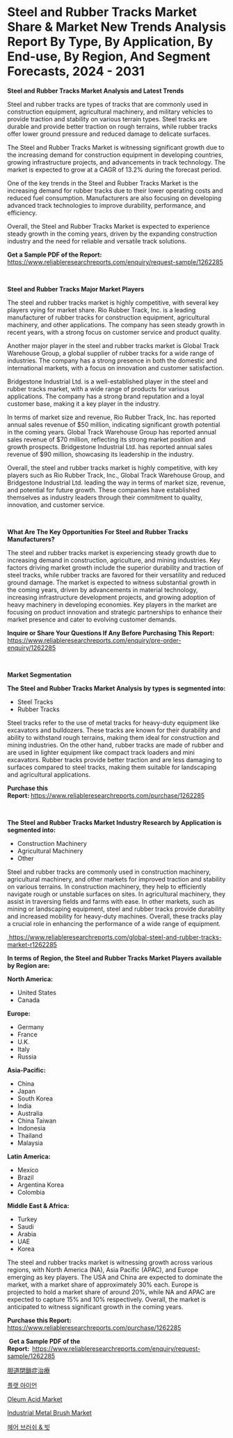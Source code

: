 <p><h1>Steel and Rubber Tracks Market Share & Market New Trends Analysis Report By Type, By Application, By End-use, By Region, And Segment Forecasts, 2024 - 2031</h1></p><p><strong>Steel and Rubber Tracks Market Analysis and Latest Trends</strong></p>
<p><p>Steel and rubber tracks are types of tracks that are commonly used in construction equipment, agricultural machinery, and military vehicles to provide traction and stability on various terrain types. Steel tracks are durable and provide better traction on rough terrains, while rubber tracks offer lower ground pressure and reduced damage to delicate surfaces.</p><p>The Steel and Rubber Tracks Market is witnessing significant growth due to the increasing demand for construction equipment in developing countries, growing infrastructure projects, and advancements in track technology. The market is expected to grow at a CAGR of 13.2% during the forecast period.</p><p>One of the key trends in the Steel and Rubber Tracks Market is the increasing demand for rubber tracks due to their lower operating costs and reduced fuel consumption. Manufacturers are also focusing on developing advanced track technologies to improve durability, performance, and efficiency.</p><p>Overall, the Steel and Rubber Tracks Market is expected to experience steady growth in the coming years, driven by the expanding construction industry and the need for reliable and versatile track solutions.</p></p>
<p><strong>Get a Sample PDF of the Report:&nbsp;</strong> <a href="https://www.reliableresearchreports.com/enquiry/request-sample/1262285">https://www.reliableresearchreports.com/enquiry/request-sample/1262285</a></p>
<p>&nbsp;</p>
<p><strong>Steel and Rubber Tracks Major Market Players</strong></p>
<p><p>The steel and rubber tracks market is highly competitive, with several key players vying for market share. Rio Rubber Track, Inc. is a leading manufacturer of rubber tracks for construction equipment, agricultural machinery, and other applications. The company has seen steady growth in recent years, with a strong focus on customer service and product quality.</p><p>Another major player in the steel and rubber tracks market is Global Track Warehouse Group, a global supplier of rubber tracks for a wide range of industries. The company has a strong presence in both the domestic and international markets, with a focus on innovation and customer satisfaction.</p><p>Bridgestone Industrial Ltd. is a well-established player in the steel and rubber tracks market, with a wide range of products for various applications. The company has a strong brand reputation and a loyal customer base, making it a key player in the industry.</p><p>In terms of market size and revenue, Rio Rubber Track, Inc. has reported annual sales revenue of $50 million, indicating significant growth potential in the coming years. Global Track Warehouse Group has reported annual sales revenue of $70 million, reflecting its strong market position and growth prospects. Bridgestone Industrial Ltd. has reported annual sales revenue of $90 million, showcasing its leadership in the industry.</p><p>Overall, the steel and rubber tracks market is highly competitive, with key players such as Rio Rubber Track, Inc., Global Track Warehouse Group, and Bridgestone Industrial Ltd. leading the way in terms of market size, revenue, and potential for future growth. These companies have established themselves as industry leaders through their commitment to quality, innovation, and customer service.</p></p>
<p>&nbsp;</p>
<p><strong>What Are The Key Opportunities For Steel and Rubber Tracks Manufacturers?</strong></p>
<p><p>The steel and rubber tracks market is experiencing steady growth due to increasing demand in construction, agriculture, and mining industries. Key factors driving market growth include the superior durability and traction of steel tracks, while rubber tracks are favored for their versatility and reduced ground damage. The market is expected to witness substantial growth in the coming years, driven by advancements in material technology, increasing infrastructure development projects, and growing adoption of heavy machinery in developing economies. Key players in the market are focusing on product innovation and strategic partnerships to enhance their market presence and cater to evolving customer demands.</p></p>
<p><strong>Inquire or Share Your Questions If Any Before Purchasing This Report:</strong> <a href="https://www.reliableresearchreports.com/enquiry/pre-order-enquiry/1262285">https://www.reliableresearchreports.com/enquiry/pre-order-enquiry/1262285</a></p>
<p>&nbsp;</p>
<p><strong>Market Segmentation</strong></p>
<p><strong>The Steel and Rubber Tracks Market Analysis by types is segmented into:</strong></p>
<p><ul><li>Steel Tracks</li><li>Rubber Tracks</li></ul></p>
<p><p>Steel tracks refer to the use of metal tracks for heavy-duty equipment like excavators and bulldozers. These tracks are known for their durability and ability to withstand rough terrains, making them ideal for construction and mining industries. On the other hand, rubber tracks are made of rubber and are used in lighter equipment like compact track loaders and mini excavators. Rubber tracks provide better traction and are less damaging to surfaces compared to steel tracks, making them suitable for landscaping and agricultural applications.</p></p>
<p><strong>Purchase this Report:&nbsp;</strong><a href="https://www.reliableresearchreports.com/purchase/1262285">https://www.reliableresearchreports.com/purchase/1262285</a></p>
<p>&nbsp;</p>
<p><strong>The Steel and Rubber Tracks Market Industry Research by Application is segmented into:</strong></p>
<p><ul><li>Construction Machinery</li><li>Agricultural Machinery</li><li>Other</li></ul></p>
<p><p>Steel and rubber tracks are commonly used in construction machinery, agricultural machinery, and other markets for improved traction and stability on various terrains. In construction machinery, they help to efficiently navigate rough or unstable surfaces on sites. In agricultural machinery, they assist in traversing fields and farms with ease. In other markets, such as mining or landscaping equipment, steel and rubber tracks provide durability and increased mobility for heavy-duty machines. Overall, these tracks play a crucial role in enhancing the performance of a wide range of equipment.</p></p>
<p><a href="https://www.reliableresearchreports.com/global-steel-and-rubber-tracks-market-r1262285">&nbsp;https://www.reliableresearchreports.com/global-steel-and-rubber-tracks-market-r1262285</a></p>
<p><strong>In terms of Region, the Steel and Rubber Tracks Market Players available by Region are:</strong></p>
<p>
    <p> <strong> North America: </strong>
        <ul>
            <li>United States</li>
            <li>Canada</li>
        </ul>
        </p> 
    <p> <strong> Europe: </strong>
        <ul>
            <li>Germany</li>
            <li>France</li>
            <li>U.K.</li>
            <li>Italy</li>
            <li>Russia</li>
        </ul>
        </p> 
    <p> <strong> Asia-Pacific: </strong>
        <ul>
            <li>China</li>
            <li>Japan</li>
            <li>South Korea</li>
            <li>India</li>
            <li>Australia</li>
            <li>China Taiwan</li>
            <li>Indonesia</li>
            <li>Thailand</li>
            <li>Malaysia</li>
        </ul>
        </p> 
    <p> <strong> Latin America: </strong>
        <ul>
            <li>Mexico</li>
            <li>Brazil</li>
            <li>Argentina Korea</li>
            <li>Colombia</li>
        </ul>
        </p> 
    <p> <strong> Middle East & Africa: </strong>
        <ul>
            <li>Turkey</li>
            <li>Saudi</li>
            <li>Arabia</li>
            <li>UAE</li>
            <li>Korea</li>
        </ul>
    </p>
    </p>
<p><p>The steel and rubber tracks market is witnessing growth across various regions, with North America (NA), Asia Pacific (APAC), and Europe emerging as key players. The USA and China are expected to dominate the market, with a market share of approximately 30% each. Europe is projected to hold a market share of around 20%, while NA and APAC are expected to capture 15% and 10% respectively. Overall, the market is anticipated to witness significant growth in the coming years.</p></p>
<p><strong>Purchase this Report: </strong><a href="https://www.reliableresearchreports.com/purchase/1262285">https://www.reliableresearchreports.com/purchase/1262285</a></p>
<p>&nbsp;<strong>Get a Sample PDF of the Report:&nbsp;&nbsp;</strong><a href="https://www.reliableresearchreports.com/enquiry/request-sample/1262285">https://www.reliableresearchreports.com/enquiry/request-sample/1262285</a></p>
<p><strong></strong></p>
<p><p><a href="https://medium.com/@mt14785/%E8%83%86%E9%81%93%E9%96%89%E9%8E%96%E7%97%87%E6%B2%BB%E7%99%82%E5%B8%82%E5%A0%B4-%E5%B8%82%E5%A0%B4cagr-%E5%B8%82%E5%A0%B4%E3%83%88%E3%83%AC%E3%83%B3%E3%83%89-%E3%81%8A%E3%82%88%E3%81%B3%E6%88%90%E9%95%B7%E6%88%A6%E7%95%A5%E3%81%AB%E9%96%A2%E3%81%99%E3%82%8B%E6%83%85%E5%A0%B1-98311e04e744">胆道閉鎖症治療</a></p><p><a href="https://github.com/Elenrrera7685/Market-Research-Report-List-1/blob/main/893941537390.md">플랫 아이언</a></p><p><a href="https://unruly-ladybug-44b.notion.site/Analyzing-Oleum-Acid-Market-Global-Industry-Perspective-and-Forecast-2024-to-2031-24969a0888254bf49d3674d1bca6776a">Oleum Acid Market</a></p><p><a href="https://github.com/angelajermaine/Market-Research-Report-List-3/blob/main/industrial-metal-brush-market.md">Industrial Metal Brush Market</a></p><p><a href="https://github.com/sammyUltyylrich9067856/Market-Research-Report-List-1/blob/main/457628537391.md">헤어 브러쉬 & 빗</a></p></p>